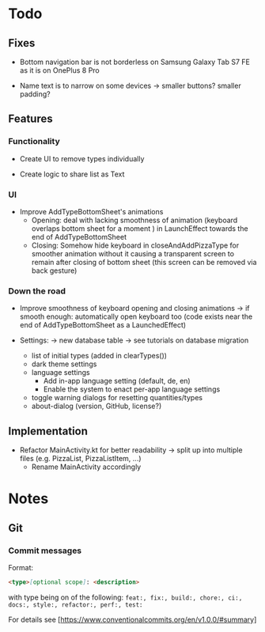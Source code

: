 # Todo

## Fixes

- Bottom navigation bar is not borderless on Samsung Galaxy Tab S7 FE as it is on OnePlus 8 Pro

- Name text is to narrow on some devices → smaller buttons? smaller padding?

## Features

### Functionality

- Create UI to remove types individually

- Create logic to share list as Text

### UI

- Improve AddTypeBottomSheet's animations
    - Opening: deal with lacking smoothness of animation (keyboard overlaps bottom sheet for a
      moment ) in LaunchEffect towards the end of AddTypeBottomSheet
    - Closing: Somehow hide keyboard in closeAndAddPizzaType for smoother animation without it
      causing a transparent screen to remain after closing of bottom sheet (this screen can be
      removed via back gesture)

### Down the road

- Improve smoothness of keyboard opening and closing animations → if smooth enough: automatically
  open keyboard too (code exists near the end of AddTypeBottomSheet as a LaunchedEffect)

- Settings: → new database table → see tutorials on database migration
    - list of initial types (added in clearTypes())
    - dark theme settings
    - language settings
        - Add in-app language setting (default, de, en)
        - Enable the system to enact per-app language settings
    - toggle warning dialogs for resetting quantities/types
    - about-dialog (version, GitHub, license?)

## Implementation

- Refactor MainActivity.kt for better readability → split up into multiple files (e.g. PizzaList, PizzaListItem, ...)
   + Rename MainActivity accordingly

# Notes

## Git

### Commit messages

Format:

```markdown
<type>[optional scope]: <description>
```

with type being on of the
following: `feat:, fix:, build:, chore:, ci:, docs:, style:, refactor:, perf:, test:`

For details see [https://www.conventionalcommits.org/en/v1.0.0/#summary]